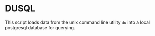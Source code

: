 # DUSQL
This script loads data from the unix command line utility `du` into a local postgresql database for querying.

